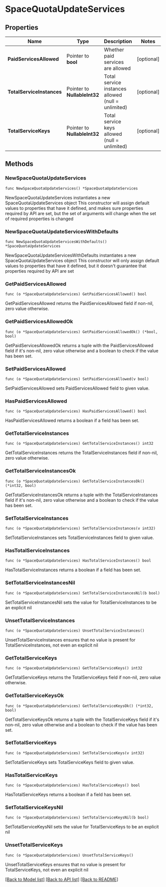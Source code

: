 # SpaceQuotaUpdateServices

## Properties

Name | Type | Description | Notes
------------ | ------------- | ------------- | -------------
**PaidServicesAllowed** | Pointer to **bool** | Whether paid services are allowed | [optional] 
**TotalServiceInstances** | Pointer to **NullableInt32** | Total service instances allowed (null &#x3D; unlimited) | [optional] 
**TotalServiceKeys** | Pointer to **NullableInt32** | Total service keys allowed (null &#x3D; unlimited) | [optional] 

## Methods

### NewSpaceQuotaUpdateServices

`func NewSpaceQuotaUpdateServices() *SpaceQuotaUpdateServices`

NewSpaceQuotaUpdateServices instantiates a new SpaceQuotaUpdateServices object
This constructor will assign default values to properties that have it defined,
and makes sure properties required by API are set, but the set of arguments
will change when the set of required properties is changed

### NewSpaceQuotaUpdateServicesWithDefaults

`func NewSpaceQuotaUpdateServicesWithDefaults() *SpaceQuotaUpdateServices`

NewSpaceQuotaUpdateServicesWithDefaults instantiates a new SpaceQuotaUpdateServices object
This constructor will only assign default values to properties that have it defined,
but it doesn't guarantee that properties required by API are set

### GetPaidServicesAllowed

`func (o *SpaceQuotaUpdateServices) GetPaidServicesAllowed() bool`

GetPaidServicesAllowed returns the PaidServicesAllowed field if non-nil, zero value otherwise.

### GetPaidServicesAllowedOk

`func (o *SpaceQuotaUpdateServices) GetPaidServicesAllowedOk() (*bool, bool)`

GetPaidServicesAllowedOk returns a tuple with the PaidServicesAllowed field if it's non-nil, zero value otherwise
and a boolean to check if the value has been set.

### SetPaidServicesAllowed

`func (o *SpaceQuotaUpdateServices) SetPaidServicesAllowed(v bool)`

SetPaidServicesAllowed sets PaidServicesAllowed field to given value.

### HasPaidServicesAllowed

`func (o *SpaceQuotaUpdateServices) HasPaidServicesAllowed() bool`

HasPaidServicesAllowed returns a boolean if a field has been set.

### GetTotalServiceInstances

`func (o *SpaceQuotaUpdateServices) GetTotalServiceInstances() int32`

GetTotalServiceInstances returns the TotalServiceInstances field if non-nil, zero value otherwise.

### GetTotalServiceInstancesOk

`func (o *SpaceQuotaUpdateServices) GetTotalServiceInstancesOk() (*int32, bool)`

GetTotalServiceInstancesOk returns a tuple with the TotalServiceInstances field if it's non-nil, zero value otherwise
and a boolean to check if the value has been set.

### SetTotalServiceInstances

`func (o *SpaceQuotaUpdateServices) SetTotalServiceInstances(v int32)`

SetTotalServiceInstances sets TotalServiceInstances field to given value.

### HasTotalServiceInstances

`func (o *SpaceQuotaUpdateServices) HasTotalServiceInstances() bool`

HasTotalServiceInstances returns a boolean if a field has been set.

### SetTotalServiceInstancesNil

`func (o *SpaceQuotaUpdateServices) SetTotalServiceInstancesNil(b bool)`

 SetTotalServiceInstancesNil sets the value for TotalServiceInstances to be an explicit nil

### UnsetTotalServiceInstances
`func (o *SpaceQuotaUpdateServices) UnsetTotalServiceInstances()`

UnsetTotalServiceInstances ensures that no value is present for TotalServiceInstances, not even an explicit nil
### GetTotalServiceKeys

`func (o *SpaceQuotaUpdateServices) GetTotalServiceKeys() int32`

GetTotalServiceKeys returns the TotalServiceKeys field if non-nil, zero value otherwise.

### GetTotalServiceKeysOk

`func (o *SpaceQuotaUpdateServices) GetTotalServiceKeysOk() (*int32, bool)`

GetTotalServiceKeysOk returns a tuple with the TotalServiceKeys field if it's non-nil, zero value otherwise
and a boolean to check if the value has been set.

### SetTotalServiceKeys

`func (o *SpaceQuotaUpdateServices) SetTotalServiceKeys(v int32)`

SetTotalServiceKeys sets TotalServiceKeys field to given value.

### HasTotalServiceKeys

`func (o *SpaceQuotaUpdateServices) HasTotalServiceKeys() bool`

HasTotalServiceKeys returns a boolean if a field has been set.

### SetTotalServiceKeysNil

`func (o *SpaceQuotaUpdateServices) SetTotalServiceKeysNil(b bool)`

 SetTotalServiceKeysNil sets the value for TotalServiceKeys to be an explicit nil

### UnsetTotalServiceKeys
`func (o *SpaceQuotaUpdateServices) UnsetTotalServiceKeys()`

UnsetTotalServiceKeys ensures that no value is present for TotalServiceKeys, not even an explicit nil

[[Back to Model list]](../README.md#documentation-for-models) [[Back to API list]](../README.md#documentation-for-api-endpoints) [[Back to README]](../README.md)


